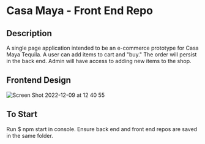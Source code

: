 # Casa Maya - Front End Repo

## Description
A single page application intended to be an e-commerce prototype for Casa Maya Tequila. A user can add items to cart and "buy." The order will persist in the back end. Admin will have access to adding new items to the shop. 

## Frontend Design

![Screen Shot 2022-12-09 at 12 40 55](https://user-images.githubusercontent.com/113480086/219111902-bed3cdb6-3513-492d-8afa-40ec76b6ff85.png)

## To Start
Run $ npm start in console. Ensure back end and front end repos are saved in the same folder. 
